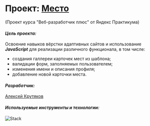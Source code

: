 # Проект: [Место](https://alexeykrutyakov.github.io/mesto-project/)

(Проект курса "Веб-разработчик плюс" от Яндекс Практикума)

#### _Цель проекта:_

Освоение навыков вёрстки адаптивных сайтов и использование **_JavaScript_**
для реализации различного функционала, в том числе:

- создания галлереи карточек мест из шаблона;
- валидации форм, заполняемых пользователем;
- изменения имени и описания профиля;
- добавление новой карточки места.

#### _Разработчик:_

[Алексей Крутяков](https://github.com/AlexeyKrutyakov)

#### _Используемые инструменты и технологии:_

![Stack](https://skillicons.dev/icons?i=vscode,figma,git,html,css,js,webpack,babel&perline=10)
